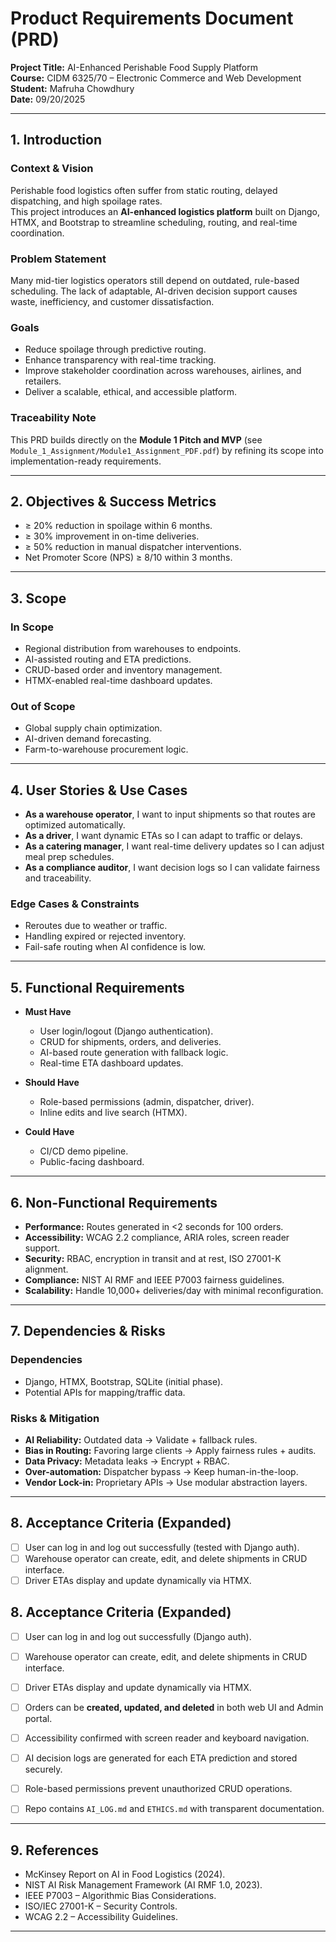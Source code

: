 # Product Requirements Document (PRD)

**Project Title:** AI-Enhanced Perishable Food Supply Platform  
**Course:** CIDM 6325/70 – Electronic Commerce and Web Development  
**Student:** Mafruha Chowdhury  
**Date:** 09/20/2025  

---

## 1. Introduction

### Context & Vision
Perishable food logistics often suffer from static routing, delayed dispatching, and high spoilage rates.  
This project introduces an **AI-enhanced logistics platform** built on Django, HTMX, and Bootstrap to streamline scheduling, routing, and real-time coordination.  

### Problem Statement
Many mid-tier logistics operators still depend on outdated, rule-based scheduling. The lack of adaptable, AI-driven decision support causes waste, inefficiency, and customer dissatisfaction.  

### Goals
- Reduce spoilage through predictive routing.  
- Enhance transparency with real-time tracking.  
- Improve stakeholder coordination across warehouses, airlines, and retailers.  
- Deliver a scalable, ethical, and accessible platform.  

### Traceability Note
This PRD builds directly on the **Module 1 Pitch and MVP** (see `Module_1_Assignment/Module1_Assignment_PDF.pdf`) by refining its scope into implementation-ready requirements.

---

## 2. Objectives & Success Metrics

- ≥ 20% reduction in spoilage within 6 months.  
- ≥ 30% improvement in on-time deliveries.  
- ≥ 50% reduction in manual dispatcher interventions.  
- Net Promoter Score (NPS) ≥ 8/10 within 3 months.  

---

## 3. Scope

### In Scope
- Regional distribution from warehouses to endpoints.  
- AI-assisted routing and ETA predictions.  
- CRUD-based order and inventory management.  
- HTMX-enabled real-time dashboard updates.  

### Out of Scope
- Global supply chain optimization.  
- AI-driven demand forecasting.  
- Farm-to-warehouse procurement logic.  

---

## 4. User Stories & Use Cases

- **As a warehouse operator**, I want to input shipments so that routes are optimized automatically.  
- **As a driver**, I want dynamic ETAs so I can adapt to traffic or delays.  
- **As a catering manager**, I want real-time delivery updates so I can adjust meal prep schedules.  
- **As a compliance auditor**, I want decision logs so I can validate fairness and traceability.  

### Edge Cases & Constraints
- Reroutes due to weather or traffic.  
- Handling expired or rejected inventory.  
- Fail-safe routing when AI confidence is low.  

---

## 5. Functional Requirements

- **Must Have**  
  - User login/logout (Django authentication).  
  - CRUD for shipments, orders, and deliveries.  
  - AI-based route generation with fallback logic.  
  - Real-time ETA dashboard updates.  

- **Should Have**  
  - Role-based permissions (admin, dispatcher, driver).  
  - Inline edits and live search (HTMX).  

- **Could Have**  
  - CI/CD demo pipeline.  
  - Public-facing dashboard.  

---

## 6. Non-Functional Requirements

- **Performance:** Routes generated in <2 seconds for 100 orders.  
- **Accessibility:** WCAG 2.2 compliance, ARIA roles, screen reader support.  
- **Security:** RBAC, encryption in transit and at rest, ISO 27001-K alignment.  
- **Compliance:** NIST AI RMF and IEEE P7003 fairness guidelines.  
- **Scalability:** Handle 10,000+ deliveries/day with minimal reconfiguration.  

---

## 7. Dependencies & Risks

### Dependencies
- Django, HTMX, Bootstrap, SQLite (initial phase).  
- Potential APIs for mapping/traffic data.  

### Risks & Mitigation
- **AI Reliability:** Outdated data → Validate + fallback rules.  
- **Bias in Routing:** Favoring large clients → Apply fairness rules + audits.  
- **Data Privacy:** Metadata leaks → Encrypt + RBAC.  
- **Over-automation:** Dispatcher bypass → Keep human-in-the-loop.  
- **Vendor Lock-in:** Proprietary APIs → Use modular abstraction layers.  

---

## 8. Acceptance Criteria (Expanded)

- [ ] User can log in and log out successfully (tested with Django auth).  
- [ ] Warehouse operator can create, edit, and delete shipments in CRUD interface.  
- [ ] Driver ETAs display and update dynamically via HTMX.  
## 8. Acceptance Criteria (Expanded)

- [ ] User can log in and log out successfully (Django auth).  
- [ ] Warehouse operator can create, edit, and delete shipments in CRUD interface.  
- [ ] Driver ETAs display and update dynamically via HTMX.  
- [ ] Orders can be **created, updated, and deleted** in both web UI and Admin portal.  
- [ ] Accessibility confirmed with screen reader and keyboard navigation.  
- [ ] AI decision logs are generated for each ETA prediction and stored securely.  
- [ ] Role-based permissions prevent unauthorized CRUD operations.  
- [ ] Repo contains `AI_LOG.md` and `ETHICS.md` with transparent documentation.  


---

## 9. References

- McKinsey Report on AI in Food Logistics (2024).  
- NIST AI Risk Management Framework (AI RMF 1.0, 2023).  
- IEEE P7003 – Algorithmic Bias Considerations.  
- ISO/IEC 27001-K – Security Controls.  
- WCAG 2.2 – Accessibility Guidelines.  

---
